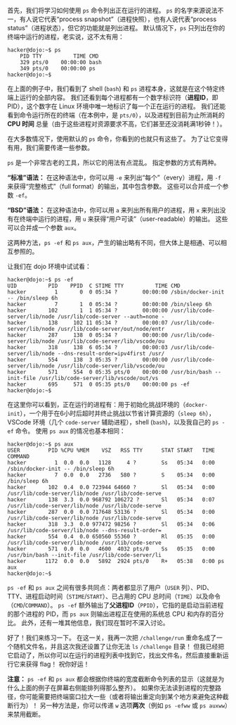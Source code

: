 首先，我们将学习如何使用 `ps` 命令列出正在运行的进程。
`ps` 的名字来源说法不一，有人说它代表“process snapshot”（进程快照），也有人说代表“process status”（进程状态），但它的功能就是列出进程。
默认情况下，`ps` 只列出在你的终端中运行的进程，老实说，这不太有用：

```console
hacker@dojo:~$ ps
    PID TTY          TIME CMD
    329 pts/0    00:00:00 bash
    349 pts/0    00:00:00 ps
hacker@dojo:~$
```

在上面的例子中，我们看到了 shell (`bash`) 和 `ps` 进程本身，这就是在这个特定终端上运行的全部内容。
我们还看到每个进程都有一个数字标识符（**进程ID**，即 PID），这个数字在 Linux 环境中唯一地标识了每一个正在运行的进程。
我们还能看到命令运行所在的终端（在本例中，是 `pts/0`），以及进程到目前为止所消耗的 **CPU 时间** 总量（由于这些进程对资源要求不高，它们甚至还没消耗满1秒钟！）。

在大多数情况下，使用默认的 `ps` 命令，你看到的也就只有这些了。
为了让它变得有用，我们需要传递一些参数。

`ps` 是一个非常古老的工具，所以它的用法有点混乱。
指定参数的方式有两种。

**“标准”语法：** 在这种语法中，你可以用 `-e` 来列出“每个”（every）进程，用 `-f` 来获得“完整格式”（full format）的输出，其中包含参数。
这些可以合并成一个参数 `-ef`。

**“BSD”语法：** 在这种语法中，你可以用 `a` 来列出所有用户的进程，用 `x` 来列出没有在终端中运行的进程，用 `u` 来获得“用户可读”（user-readable）的输出。
这些可以合并成一个参数 `aux`。

这两种方法，`ps -ef` 和 `ps aux`，产生的输出略有不同，但大体上是相通、可以相互参照的。

让我们在 dojo 环境中试试看：

```console
hacker@dojo:~$ ps -ef
UID          PID    PPID  C STIME TTY          TIME CMD
hacker         1       0  0 05:34 ?        00:00:00 /sbin/docker-init -- /bin/sleep 6h
hacker         7       1  0 05:34 ?        00:00:00 /bin/sleep 6h
hacker       102       1  1 05:34 ?        00:00:00 /usr/lib/code-server/lib/node /usr/lib/code-server --auth=none -
hacker       138     102 11 05:34 ?        00:00:07 /usr/lib/code-server/lib/node /usr/lib/code-server/out/node/entr
hacker       287     138  0 05:34 ?        00:00:00 /usr/lib/code-server/lib/node /usr/lib/code-server/lib/vscode/ou
hacker       318     138  6 05:34 ?        00:00:03 /usr/lib/code-server/lib/node --dns-result-order=ipv4first /usr/
hacker       554     138  3 05:35 ?        00:00:00 /usr/lib/code-server/lib/node /usr/lib/code-server/lib/vscode/ou
hacker       571     554  0 05:35 pts/0    00:00:00 /usr/bin/bash --init-file /usr/lib/code-server/lib/vscode/out/vs
hacker       695     571  0 05:35 pts/0    00:00:00 ps -ef
hacker@dojo:~$
```

在这里你可以看到，正在运行的进程有：用于初始化挑战环境的（`docker-init`），一个用于在6小时后超时并终止挑战以节省计算资源的（`sleep 6h`），VSCode 环境（几个 `code-server` 辅助进程），shell (`bash`)，以及我自己的 `ps -ef` 命令。
使用 `ps aux` 的情况也基本相同：

```
hacker@dojo:~$ ps aux
USER         PID %CPU %MEM    VSZ   RSS TTY      STAT START   TIME COMMAND
hacker         1  0.0  0.0   1128     4 ?        Ss   05:34   0:00 /sbin/docker-init -- /bin/sleep 6h
hacker         7  0.0  0.0   2736   580 ?        S    05:34   0:00 /bin/sleep 6h
hacker       102  0.4  0.0 723944 64660 ?        Sl   05:34   0:00 /usr/lib/code-server/lib/node /usr/lib/code-serve
hacker       138  3.3  0.0 968792 106272 ?       Sl   05:34   0:07 /usr/lib/code-server/lib/node /usr/lib/code-serve
hacker       287  0.0  0.0 717648 53136 ?        Sl   05:34   0:00 /usr/lib/code-server/lib/node /usr/lib/code-serve
hacker       318  3.3  0.0 977472 98256 ?        Sl   05:34   0:06 /usr/lib/code-server/lib/node --dns-result-order=
hacker       554  0.4  0.0 650560 55360 ?        Rl   05:35   0:00 /usr/lib/code-server/lib/node /usr/lib/code-serve
hacker       571  0.0  0.0   4600  4032 pts/0    Ss   05:35   0:00 /usr/bin/bash --init-file /usr/lib/code-server/li
hacker      1172  0.0  0.0   5892  2924 pts/0    R+   05:38   0:00 ps aux
hacker@dojo:~$
```

`ps -ef` 和 `ps aux` 之间有很多共同点：两者都显示了用户（`USER` 列）、PID、TTY、进程启动时间（`STIME`/`START`）、已占用的 CPU 总时间（`TIME`）以及命令（`CMD`/`COMMAND`）。
`ps -ef` 额外输出了**父进程ID**（`PPID`），它指的是启动当前进程的那个进程的 PID，而 `ps aux` 则输出进程正在使用的系统总 CPU 和内存的百分比。
此外，还有一堆其他信息，我们现在暂时不深入讨论。

好了！我们来练习一下。
在这一关，我再一次把 `/challenge/run` 重命名成了一个随机文件名，并且这次我还设置了让你无法 `ls` `/challenge` 目录！
但我已经把它启动了，所以你可以在运行的进程列表中找到它，找出文件名，然后直接重新运行它来获得 flag！
祝你好运！

**注意：** `ps -ef` 和 `ps aux` 都会根据你终端的宽度截断命令列表的显示（这就是为什么上面的例子在屏幕右侧能排列得那么整齐）。
如果你无法读到进程的完整路径，你可能需要把终端窗口拉大一些（或者将输出重定向到某个地方来避免这种截断行为）！
另一种方法是，你可以传递 `w` 选项**两次**（例如 `ps -efww` 或 `ps auxww`）来禁用截断。
